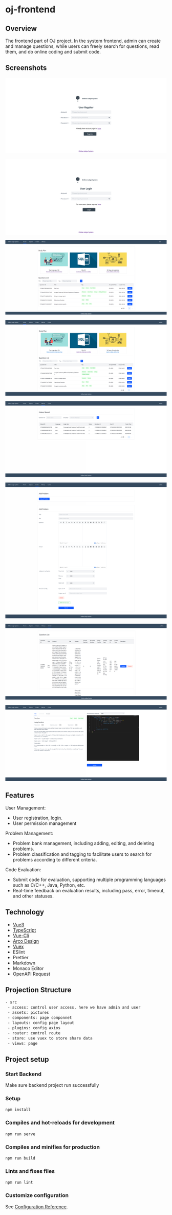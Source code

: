 # oj-frontend

## Overview

The frontend part of OJ project. In the system frontend, admin can create and manage questions, while users can freely search for questions, read them, and do online coding and submit code.

## Screenshots

![register](https://github.com/sonichen/oj-frontend/blob/main/assets/register.png)

![login](https://github.com/sonichen/oj-frontend/blob/main/assets/login.png)

![home_user](https://github.com/sonichen/oj-frontend/blob/main/assets/home_user.png)

![homepage](https://github.com/sonichen/oj-frontend/blob/main/assets/homepage.png)

![history](https://github.com/sonichen/oj-frontend/blob/main/assets/history.png)

![create](https://github.com/sonichen/oj-frontend/blob/main/assets/create.png)

![manage](https://github.com/sonichen/oj-frontend/blob/main/assets/manage.png)

![coding](https://github.com/sonichen/oj-frontend/blob/main/assets/coding.png)

## Features

User Management:

- User registration, login.
- User permission management

Problem Management:

- Problem bank management, including adding, editing, and deleting problems.
- Problem classification and tagging to facilitate users to search for problems according to different criteria.

Code Evaluation:

- Submit code for evaluation, supporting multiple programming languages such as C/C++, Java, Python, etc.
- Real-time feedback on evaluation results, including pass, error, timeout, and other statuses.

## Technology

- [Vue3](https://cn.vuejs.org/guide/introduction.html)
- [TypeScript](https://www.typescriptlang.org/zh/docs/)
- [Vue-Cli](https://cli.vuejs.org/zh/guide/)
- [Arco Design ](https://arco.design/vue/docs/start)
- [Vuex](https://vuex.vuejs.org/)
- ESlint
- Prettier
- Markdown 
- Monaco Editor
- OpenAPI Request

## Projection Structure

```
- src
 - access: control user access, here we have admin and user
 - assets: pictures
 - components: page componnet
 - layouts: config page layout
 - plugins: config axios
 - router: control route
 - store: use vuex to store share data
 - views: page
```

## Project setup

### Start Backend

Make sure backend project run successfully

### Setup

```
npm install
```

### Compiles and hot-reloads for development

```
npm run serve
```

### Compiles and minifies for production

```
npm run build
```

### Lints and fixes files

```
npm run lint
```

### Customize configuration

See [Configuration Reference](https://cli.vuejs.org/config/).
